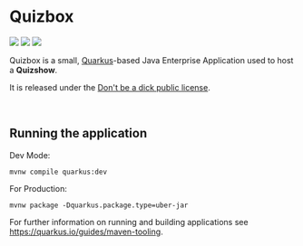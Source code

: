 # Quizbox

![](https://img.shields.io/badge/Java_Version-11-informational?style=flat&logo=Java&logoColor=white&color=007396)
![](https://img.shields.io/badge/Java_EE-8-informational?style=flat&logo=Java&logoColor=white&color=007396)
[![](https://img.shields.io/badge/Powered_by-Quarkus-informational?style=flat&logo=Quarkus&logoColor=white&color=4695EB)](https://quarkus.io/)

Quizbox is a small, [Quarkus](https://quarkus.io/)-based Java Enterprise Application used to host a **Quizshow**.

It is released under the [Don't be a dick public license](https://github.com/philsturgeon/dbad).

&nbsp;

## Running the application

Dev Mode:
```shell script
mvnw compile quarkus:dev
```

For Production:
```shell script
mvnw package -Dquarkus.package.type=uber-jar
```

For further information on running and building applications see https://quarkus.io/guides/maven-tooling.
